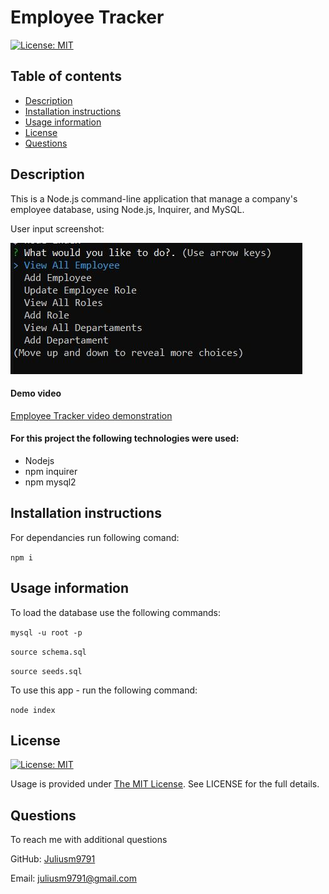 # Employee Tracker
 [![License: MIT](https://img.shields.io/badge/License-MIT-yellow.svg)](https://opensource.org/licenses/MIT)


  ## Table of contents
  - [Description](#description)
  - [Installation instructions](#installation-instructions)
  - [Usage information](#usage-information)
  - [License](#license)
  - [Questions](#questions)


  ## Description

  This is a Node.js command-line application that manage a company's employee database, using Node.js, Inquirer, and MySQL.

  User input screenshot:
  
  ![Employee Tracker](./images/screen.jpg)

  #### Demo video

  [Employee Tracker video demonstration](https://drive.google.com/file/d/1xoN4KRAmBJGylx8iYJdDxpgwqH5Hsqb_/view?usp=sharing)

  #### For this project the following technologies were used:
  * Nodejs
  * npm inquirer
  * npm mysql2


  ## Installation instructions

  For dependancies run following comand:

  ```npm i```

  ## Usage information

  To load the database use the following commands:

  ``mysql -u root -p``

  ``source schema.sql``

  ``source seeds.sql``


  To use this app - run the following command:

 ```node index```

  ## License

  [![License: MIT](https://img.shields.io/badge/License-MIT-yellow.svg)](https://opensource.org/licenses/MIT)

  Usage is provided under [The MIT License](https://opensource.org/licenses/MIT). See LICENSE for the full details.

  ## Questions

  To reach me with additional questions

  GitHub: [Juliusm9791](https://github.com/Juliusm9791)

  Email: juliusm9791@gmail.com